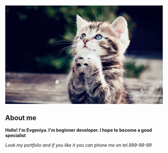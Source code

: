 ![котенок](image\котенок.jpg)

## About me

**Hello! I'm Evgeniya. I'm beginner developer. I hope to become a good specialist**

_Look my portfolio and if you like it you can phone me on tel.999-99-99_

